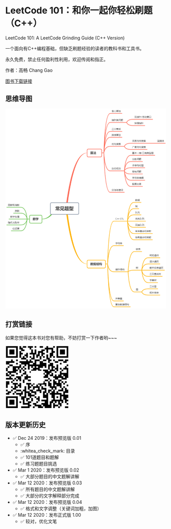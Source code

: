 # LeetCode 101：和你一起你轻松刷题（C++）

LeetCode 101: A LeetCode Grinding Guide (C++ Version)

一个面向有C++编程基础，但缺乏刷题经验的读者的教科书和工具书。

永久免费，禁止任何盈利性利用，欢迎传阅和指正。

作者：高畅 Chang Gao

[图书下载链接](https://github.com/changgyhub/leetcode_101/raw/master/LeetCode%20101%20-%20A%20LeetCode%20Grinding%20Guide%20(C%2B%2B%20Version).pdf)

## 思维导图

![overview](overview.png)

## 打赏链接

如果您觉得这本书对您有帮助，不妨打赏一下作者哟~~~

<img src="./wechatpay.jpg" width="200" height="200">

## 版本更新历史
* :white_check_mark: Dec 24 2019：发布预览版 0.01
  * :white_check_mark: 序
  * :whitea_check_mark: 目录
  * :white_check_mark: 101道题目和题解
  * :white_check_mark: 练习题题目挑选
* :white_check_mark: Mar 1 2020：发布预览版 0.02
  * :white_check_mark: 大部分题目的中文题解讲解
* :white_check_mark: Mar 12 2020：发布预览版 0.03
  * :white_check_mark: 所有题目的中文题解讲解
  * :white_check_mark: 大部分的文字解释部分完成
* :white_check_mark: Mar 12 2020：发布预览版 0.04
  * :white_check_mark: 格式和文字调整（关键词加粗，加图）
* :white_check_mark: Mar 12 2020：发布正式版 1.00
  * :white_check_mark: 较对，优化文笔
